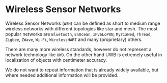 # Wireless Sensor Networks

Wireless Sensor Networks (`WSN`) can be defined as short to medium range wireless networks with different topologies like star and mesh. The most popular networks are `Bluetooth`, `EnOcean`, `IPv6LoPAN`, `MyriaNed`, `Thread`, `Zigbee`, `ZWave`, `Wi-Fi`, `WirelessHART` and many (proprietary) others.

There are many more wireless standards, however do not represent a network technology like `UWB`. On the other hand UWB is extremely useful in localization of objects with centimeter accuracy.

We do not want to repeat information that is already widely available, but where needed additional information will be provided.
